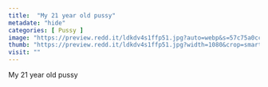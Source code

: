 ```yaml
---
title:  "My 21 year old pussy"
metadate: "hide"
categories: [ Pussy ]
image: "https://preview.redd.it/ldkdv4s1ffp51.jpg?auto=webp&s=57c75a0cc67aa7b848603fdb5075ebd6f51eed35"
thumb: "https://preview.redd.it/ldkdv4s1ffp51.jpg?width=1080&crop=smart&auto=webp&s=3e410f09becc661d43eff0b4d67271e8a4dba3f2"
visit: ""
---
```

My 21 year old pussy
